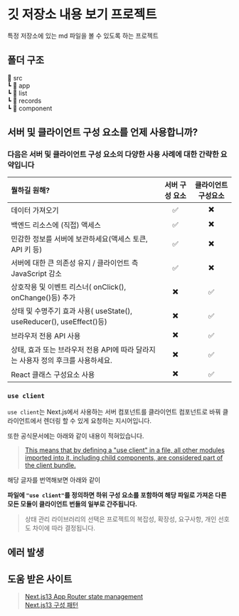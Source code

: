 # 깃 저장소 내용 보기 프로젝트

특정 저장소에 있는 md 파일을 볼 수 있도록 하는 프로젝트

## 폴더 구조

📂 src  
┗ 📂 app  
  ┗ 📂 list  
  ┗ 📂 records  
┗ 📂 component  

## 서버 및 클라이언트 구성 요소를 언제 사용합니까?

### 다음은 서버 및 클라이언트 구성 요소의 다양한 사용 사례에 대한 간략한 요약입니다

|뭘하길 원해?|서버 구성 요소|클라이언트 구성요소|
|:---|:---:|:---:|
|데이터 가져오기|✅|✖️|
|백엔드 리소스에 (직접) 액세스|✅|✖️|
|민감한 정보를 서버에 보관하세요(액세스 토큰, API 키 등)|✅|✖️|
|서버에 대한 큰 의존성 유지 / 클라이언트 측 JavaScript 감소|✅|✖️|
|상호작용 및 이벤트 리스너( onClick(), onChange()등) 추가|✖️|✅|
|상태 및 수명주기 효과 사용( useState(), useReducer(), useEffect()등)|✖️|✅|
|브라우저 전용 API 사용|✖️|✅|
|상태, 효과 또는 브라우저 전용 API에 따라 달라지는 사용자 정의 후크를 사용하세요.|✖️|✅|
|React 클래스 구성요소 사용|✖️|✅|

### `use client`

`use client`는 Next.js에서 사용하는 서버 컴포넌트를 클라이언트 컴포넌트로 바꿔 클라이언트에서 렌더링 할 수 있게 요청하는 지시어입니다.

또한 공식문서에는 아래와 같이 내용이 적혀있습니다.

> [This means that by defining a "use client" in a file, all other modules imported into it, including child components, are considered part of the client bundle.](https://nextjs.org/docs/app/building-your-application/rendering/client-components#using-client-components-in-nextjs)

해당 글자를 번역해보면 아래와 같이

**파일에 `"use client"`를 정의하면 하위 구성 요소를 포함하여 해당 파일로 가져온 다른 모든 모듈이 클라이언트 번들의 일부로 간주됩니다.**

> 상태 관리 라이브러리의 선택은 프로젝트의 복잡성, 확장성, 요구사항, 개인 선호도 차이에 따라 결정됩니다.


## 에러 발생
[](https://stackoverflow.com/questions/76903959/nextjs-typeerror-cannot-read-properties-of-null-reading-removechild-when)

## 도움 받은 사이트
>
> [Next.js13 App Router state management](https://medium.com/@ahmedenany9812/state-management-in-next-js-13-app-router-3892a56261ce)  
> [Next.js13 구성 패턴](https://nextjs.org/docs/app/building-your-application/rendering/composition-patterns)

